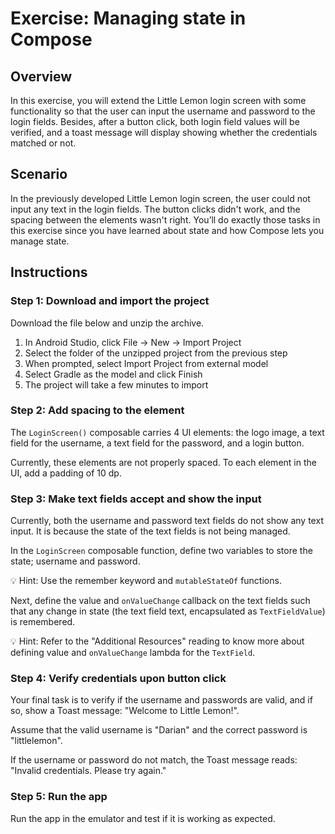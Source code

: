 # Exercise: Managing state in Compose

## Overview
In this exercise, you will extend the Little Lemon login screen with some functionality 
so that the user can input the username and password to the login fields.
Besides, after a button click, both login field values will be verified, 
and a toast message will display showing whether the credentials matched or not.

## Scenario
In the previously developed Little Lemon login screen,
the user could not input any text in the login fields.
The button clicks didn't work, and the spacing between the elements wasn't right. 
You’ll do exactly those tasks in this exercise since you have learned about state and 
how Compose lets you manage state.

## Instructions

### Step 1: Download and import the project
Download the file below and unzip the archive.
1. In Android Studio, click File -> New -> Import Project
2. Select the folder of the unzipped project from the previous step
3. When prompted, select Import Project from external model
4. Select Gradle as the model and click Finish
5. The project will take a few minutes to import

### Step 2: Add spacing to the element
The `LoginScreen()` composable carries 4 UI elements: 
the logo image, 
a text field for the username, 
a text field for the password, and 
a login button.

Currently, these elements are not properly spaced. 
To each element in the UI, add a padding of 10 dp.

### Step 3: Make text fields accept and show the input
Currently, both the username and password text fields do not show any text input.
It is because the state of the text fields is not being managed.

In the `LoginScreen` composable function, 
define two variables to store the state; username and password.

💡 Hint: Use the remember keyword and `mutableStateOf` functions.

Next, define the value and `onValueChange` callback on the text fields such that 
any change in state (the text field text, encapsulated as `TextFieldValue`) is remembered.

💡 Hint: Refer to the "Additional Resources" reading to know more about 
defining value and `onValueChange` lambda for the `TextField`.

### Step 4: Verify credentials upon button click
Your final task is to verify if the username and passwords are valid, 
and if so, show a Toast message: "Welcome to Little Lemon!".

Assume that the valid username is "Darian" and the correct password is "littlelemon".

If the username or password do not match, 
the Toast message reads: "Invalid credentials. Please try again."

### Step 5: Run the app
Run the app in the emulator and test if it is working as expected.